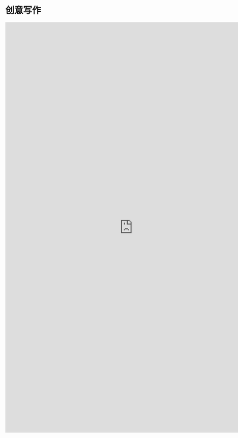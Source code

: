 # 创意写作

<iframe src="https://bdfz-my.sharepoint.com/:w:/g/personal/sunyulei_i_pkuschool_edu_cn/EYyWS8f4xhNIkf8mRyOLnOQBk19UDUb0lr5WTyy30lRYHA?e=PZdnou}&amp;action=embedview&amp;wdStartOn=1" width="800px" height="1288px" frameborder="0">This is an embedded <a target="_blank" href="https://office.com">Microsoft Office</a> document, powered by <a target="_blank" href="https://office.com/webapps">Office Online</a>.</iframe>
